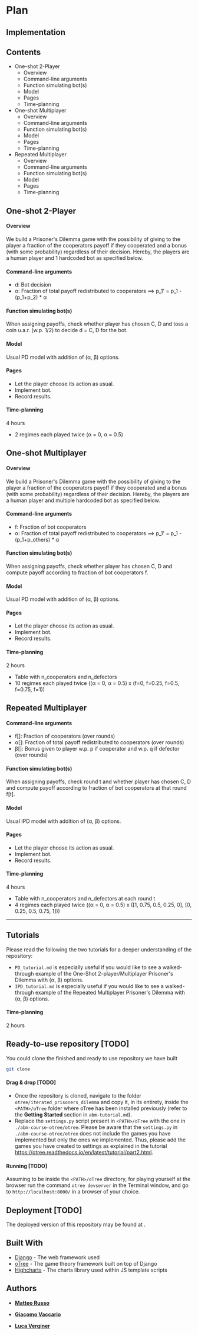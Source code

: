 # Plan

## Implementation

Contents
--------

 * One-shot 2-Player
 	* Overview
 	* Command-line arguments
 	* Function simulating bot(s)
 	* Model
 	* Pages
 	* Time-planning
 * One-shot Multiplayer
 	* Overview
 	* Command-line arguments
 	* Function simulating bot(s)
 	* Model
 	* Pages
 	* Time-planning
 * Repeated Multiplayer
 	* Overview
 	* Command-line arguments
 	* Function simulating bot(s)
 	* Model
 	* Pages
 	* Time-planning


One-shot 2-Player
-----------------

#### Overview
We build a Prisoner's Dilemma game with the possibility of giving to the player a fraction of the cooperators payoff if they cooperated and a bonus (with some probability) regardless of their decision. Hereby, the players are a human player and 1 hardcoded bot as specified below.

#### Command-line arguments
* d: Bot decision
* α: Fraction of total payoff redistributed to cooperators ==> p_1' = p_1 - (p_1+p_2) * α

#### Function simulating bot(s)
When assigning payoffs, check whether player has chosen C, D and toss a coin u.a.r. (w.p. 1/2) to decide d = C, D for the bot.

#### Model
Usual PD model with addition of (α, β) options.

#### Pages
* Let the player choose its action as usual.
* Implement bot.
* Record results.

#### Time-planning
4 hours 
* 2 regimes each played twice (α = 0, α = 0.5)


One-shot Multiplayer
--------------------

#### Overview
We build a Prisoner's Dilemma game with the possibility of giving to the player a fraction of the cooperators payoff if they cooperated and a bonus (with some probability) regardless of their decision. Hereby, the players are a human player and multiple hardcoded bot as specified below.

#### Command-line arguments
* f: Fraction of bot cooperators
* α: Fraction of total payoff redistributed to cooperators ==> p_1' = p_1 - (p_1+p_others) * α

#### Function simulating bot(s)
When assigning payoffs, check whether player has chosen C, D and compute payoff according to fraction of bot cooperators f.

#### Model
Usual PD model with addition of (α, β) options.

#### Pages
* Let the player choose its action as usual.
* Implement bot.
* Record results.

#### Time-planning
2 hours
* Table with n_cooperators and n_defectors
* 10 regimes each played twice ((α = 0, α = 0.5) x (f=0, f=0.25, f=0.5, f=0.75, f=1))


Repeated Multiplayer
--------------------

#### Command-line arguments
* f[]: Fraction of cooperators (over rounds)
* α[]: Fraction of total payoff redistributed to cooperators (over rounds)
* β[]: Bonus given to player w.p. p if cooperator and w.p. q if defector (over rounds)

#### Function simulating bot(s)
When assigning payoffs, check round t and whether player has chosen C, D and compute payoff according to fraction of bot cooperators at that round f[t].

#### Model
Usual IPD model with addition of (α, β) options.

#### Pages
* Let the player choose its action as usual.
* Implement bot.
* Record results.

#### Time-planning
4 hours
* Table with n_cooperators and n_defectors at each round t
* 4 regimes each played twice ((α = 0, α = 0.5) x ([1, 0.75, 0.5, 0.25, 0], [0, 0.25, 0.5, 0.75, 1]))

-------------------------------------------------------------------------------------------------------------------------------------------------------------------

## Tutorials
Please read the following the two tutorials for a deeper understanding of the repository:
* `PD_tutorial.md` is especially useful if you would like to see a walked-through example of the One-Shot 2-player/Multiplayer Prisoner's Dilemma with (α, β) options.
* `IPD_tutorial.md` is especially useful if you would like to see a walked-through example of the Repeated Multiplayer Prisoner's Dilemma with (α, β) options.

#### Time-planning
2 hours

## Ready-to-use repository [TODO]
You could clone the finished and ready to use repository we have built

```bash
git clone 
```

#### Drag & drop [TODO]
* Once the repository is cloned, navigate to the folder `otree/iterated_prisoners_dilemma` and copy it, in its entirety, inside the `<PATH>/oTree` folder where oTree has been installed previously (refer to the **Getting Started** section in `abm-tutorial.md`). 
* Replace the `settings.py` script present in `<PATH>/oTree` with the one in `./abm-course-otree/otree`. Please be aware that the `settings.py` in `./abm-course-otree/otree` does not include the games you have implemented but only the ones we implemented. Thus, please add the games you have created to settings as explained in the tutorial https://otree.readthedocs.io/en/latest/tutorial/part2.html.

#### Running [TODO]
Assuming to be inside the `<PATH>/oTree` directory, for playing yourself at the browser run the command `otree devserver` in the Terminal window, and go to `http://localhost:8000/` in a browser of your choice.

## Deployment [TODO]

The deployed version of this repository may be found at .

## Built With

* [Django](https://www.djangoproject.com/) - The web framework used
* [oTree](https://www.otree.org/) - The game theory framework built on top of Django
* [Highcharts](https://www.highcharts.com/) - The charts library used within JS template scripts

## Authors

* [**Matteo Russo**]()

* [**Giacomo Vaccario** ](https://www.sg.ethz.ch/team/people/gvaccario/)

* [**Luca Verginer** ](https://www.sg.ethz.ch/team/people/lverginer/)
